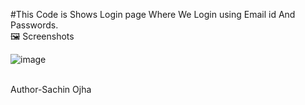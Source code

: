 #This Code is Shows Login page Where We Login using Email id And Passwords.
<br>
🖼 Screenshots

![image](https://github.com/user-attachments/assets/14358681-4a26-4fc9-8ada-c02d0e97797c)


<br>
Author-Sachin Ojha
